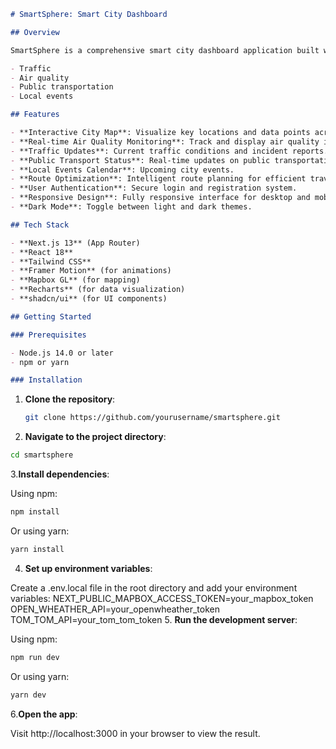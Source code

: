 ```markdown
# SmartSphere: Smart City Dashboard

## Overview

SmartSphere is a comprehensive smart city dashboard application built with **Next.js**, **React**, and **Tailwind CSS**. It provides real-time information and analytics on various aspects of urban life, including:

- Traffic
- Air quality
- Public transportation
- Local events

## Features

- **Interactive City Map**: Visualize key locations and data points across the city.
- **Real-time Air Quality Monitoring**: Track and display air quality indices for different areas.
- **Traffic Updates**: Current traffic conditions and incident reports.
- **Public Transport Status**: Real-time updates on public transportation services.
- **Local Events Calendar**: Upcoming city events.
- **Route Optimization**: Intelligent route planning for efficient travel.
- **User Authentication**: Secure login and registration system.
- **Responsive Design**: Fully responsive interface for desktop and mobile.
- **Dark Mode**: Toggle between light and dark themes.

## Tech Stack

- **Next.js 13** (App Router)
- **React 18**
- **Tailwind CSS**
- **Framer Motion** (for animations)
- **Mapbox GL** (for mapping)
- **Recharts** (for data visualization)
- **shadcn/ui** (for UI components)

## Getting Started

### Prerequisites

- Node.js 14.0 or later
- npm or yarn

### Installation
```

1. **Clone the repository**:

   ```bash
   git clone https://github.com/yourusername/smartsphere.git
   ```
2. **Navigate to the project directory**:
  ```bash
cd smartsphere
```
3.**Install dependencies**:

Using npm:
 ```bash
npm install
```
Or using yarn:
 ```bash
yarn install
```
4. **Set up environment variables**:

Create a .env.local file in the root directory and add your environment variables:
NEXT_PUBLIC_MAPBOX_ACCESS_TOKEN=your_mapbox_token
OPEN_WHEATHER_API=your_openwheather_token
TOM_TOM_API=your_tom_tom_token
5. **Run the development server**:

Using npm:
 ```bash
npm run dev
```
Or using yarn:
 ```bash
yarn dev
```
6.**Open the app**:

Visit http://localhost:3000 in your browser to view the result.

